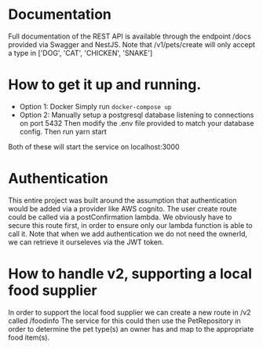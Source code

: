 # Documentation

Full documentation of the REST API is available through the endpoint /docs provided via Swagger and NestJS.
Note that /v1/pets/create will only accept a type in ['DOG', 'CAT', 'CHICKEN', 'SNAKE']

# How to get it up and running.

- Option 1: Docker
  Simply run `docker-compose up`
- Option 2:
  Manually setup a postgresql database listening to connections on port 5432
  Then modify the .env file provided to match your database config.
  Then run yarn start

Both of these will start the service on localhost:3000

# Authentication

This entire project was built around the assumption that authentication would be
added via a provider like AWS cognito. The user create route could be called via a postConfirmation lambda.
We obviously have to secure this route first, in order to ensure only our lambda function is able to call it.
Note that when we add authentication we do not need the ownerId, we can retrieve it ourseleves via the JWT token.

# How to handle v2, supporting a local food supplier

In order to support the local food supplier we can create a new route in /v2 called /foodinfo
The service for this could then use the PetRepository in order to determine the pet type(s) an owner has and map to the appropriate food item(s).

